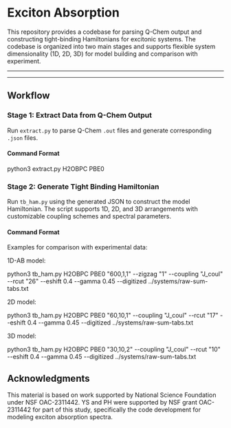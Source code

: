 # Exciton Absorption 

This repository provides a codebase for parsing Q-Chem output and constructing tight-binding Hamiltonians for excitonic systems. The codebase is organized into two main stages and supports flexible system dimensionality (1D, 2D, 3D) for model building and comparison with experiment.

---


---

## Workflow

### **Stage 1: Extract Data from Q-Chem Output**

Run `extract.py` to parse Q-Chem `.out` files and generate corresponding `.json` files.

#### **Command Format**

python3 extract.py H2OBPC PBE0

### **Stage 2: Generate Tight Binding Hamiltonian**

Run `tb_ham.py` using the generated JSON to construct the model Hamiltonian. The script supports 1D, 2D, and 3D arrangements with customizable coupling schemes and spectral parameters.

#### **Command Format**

Examples for comparison with experimental data:

1D-AB model:

python3 tb_ham.py H2OBPC PBE0 "600,1,1" --zigzag "1" --coupling "J_coul" --rcut "26" --eshift 0.4 --gamma 0.45 --digitized ../systems/raw-sum-tabs.txt

2D model:

python3 tb_ham.py H2OBPC PBE0 "60,10,1" --coupling "J_coul" --rcut "17" --eshift 0.4 --gamma 0.45 --digitized ../systems/raw-sum-tabs.txt

3D model:

python3 tb_ham.py H2OBPC PBE0 "30,10,2" --coupling "J_coul" --rcut "10" --eshift 0.4 --gamma 0.45 --digitized ../systems/raw-sum-tabs.txt

## Acknowledgments
This material is based on work supported by National Science Foundation under NSF OAC-2311442. YS and PH were supported by NSF grant OAC-2311442 for part of this study, specifically the code development for modeling exciton absorption spectra.









